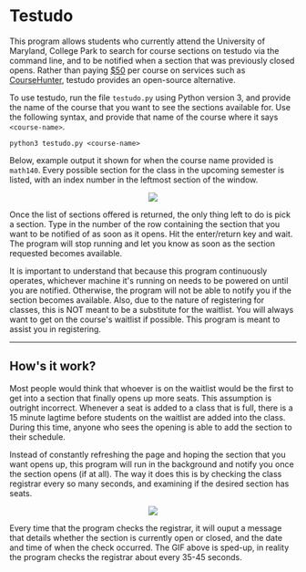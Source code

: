 # Testudo
This program allows students who currently attend the University of Maryland, College Park to search for course sections on testudo via the command line, and to be notified when a section that was previously closed opens. Rather than paying [$50](http://umd.thecoursehunter.com/faq.php#accordion) per course on services such as [CourseHunter](http://umd.thecoursehunter.com), testudo provides an open-source alternative.

To use testudo, run the file `testudo.py` using Python version 3, and provide the name of the course that you want to see the sections available for. Use the following syntax, and provide that name of the course where it says `<course-name>`.

```
python3 testudo.py <course-name>
```
Below, example output it shown for when the course name provided is `math140`. Every possible section for the class in the upcoming semester is listed, with an index number in the leftmost section of the window.

<p align="center">
<img src="https://media.giphy.com/media/3o6fIW5pCWYCSQIHE4/giphy.gif">
</p>

Once the list of sections offered is returned, the only thing left to do is pick a section. Type in the number of the row containing the section that you want to be notified of as soon as it opens. Hit the enter/return key and wait. The program will stop running and let you know as soon as the section requested becomes available.

It is important to understand that because this program continuously operates, whichever machine it's running on needs to be powered on until you are notified. Otherwise, the program will not be able to notify you if the section becomes available. Also, due to the nature of registering for classes, this is NOT meant to be a substitute for the waitlist. You will always want to get on the course's waitlist if possible. This program is meant to assist you in registering.

---
## How's it work?
Most people would think that whoever is on the waitlist would be the first to get into a section that finally opens up more seats. This assumption is outright incorrect. Whenever a seat is added to a class that is full, there is a 15 minute lagtime before students on the waitlist are added into the class. During this time, anyone who sees the opening is able to add the section to their schedule.

Instead of constantly refreshing the page and hoping the section that you want opens up, this program will run in the background and notify you once the section opens (if at all). The way it does this is by checking the class registrar every so many seconds, and examining if the desired section has seats.

<p align="center">
<img src="https://media.giphy.com/media/l3mZ8V9ScGTyx72aQ/giphy.gif">
</p>

Every time that the program checks the registrar, it will ouput a message that details whether the section is currently open or closed, and the date and time of when the check occurred. The GIF above is sped-up, in reality the program checks the registrar about every 35-45 seconds.
